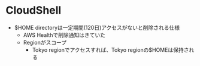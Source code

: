# CloudShell

* $HOME directoryは一定期間(120日)アクセスがないと削除される仕様
  * AWS Healthで削除通知はきていた
  * Regionがスコープ
    * Tokyo regionでアクセスすれば、Tokyo regionの$HOMEは保持される
